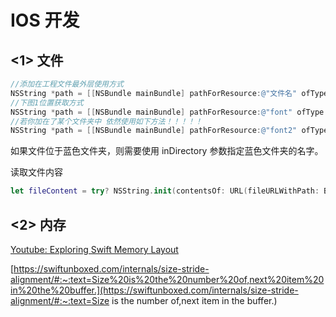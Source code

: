 # IOS 开发

## <1> 文件

```objectivec
//添加在工程文件最外层使用方式
NSString *path = [[NSBundle mainBundle] pathForResource:@"文件名" ofType:@"后缀"];
//下图1位置获取方式
NSString *path = [[NSBundle mainBundle] pathForResource:@"font" ofType:@"ttf"];
//若你加在了某个文件夹中 依然使用如下方法！！！！！
NSString *path = [[NSBundle mainBundle] pathForResource:@"font2" ofType:@"ttf"];
```

如果文件位于蓝色文件夹，则需要使用 inDirectory 参数指定蓝色文件夹的名字。

读取文件内容

```swift
let fileContent = try? NSString.init(contentsOf: URL(fileURLWithPath: Bundle.main.path(forResource: "a", ofType: "CUBE")!), encoding: String.Encoding.utf8.rawValue)
```

## <2> 内存

[Youtube: Exploring Swift Memory Layout](https://www.youtube.com/watch?v=ERYNyrfXjlg)

[https://swiftunboxed.com/internals/size-stride-alignment/#:~:text=Size%20is%20the%20number%20of,next%20item%20in%20the%20buffer.](https://swiftunboxed.com/internals/size-stride-alignment/#:~:text=Size is the number of,next item in the buffer.)

